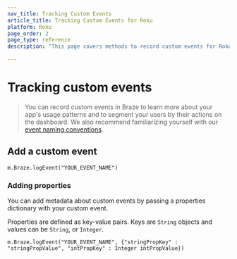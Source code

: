 ```yaml
---
nav_title: Tracking Custom Events
article_title: Tracking Custom Events for Roku
platform: Roku
page_order: 2
page_type: reference
description: "This page covers methods to record custom events for Roku via the Braze SDK."

---
```


# Tracking custom events

> You can record custom events in Braze to learn more about your app's usage patterns and to segment your users by their actions on the dashboard. We also recommend familiarizing yourself with our [event naming conventions]({{site.baseurl}}/user_guide/data_and_analytics/custom_data/event_naming_conventions/).

## Add a custom event

```brightscript
m.Braze.logEvent("YOUR_EVENT_NAME")
```

### Adding properties

You can add metadata about custom events by passing a properties dictionary with your custom event.

Properties are defined as key-value pairs.  Keys are `String` objects and values can be `String`, or `Integer`.

```brightscript
m.Braze.logEvent("YOUR_EVENT_NAME", {"stringPropKey" : "stringPropValue", "intPropKey" : Integer intPropValue})
```
